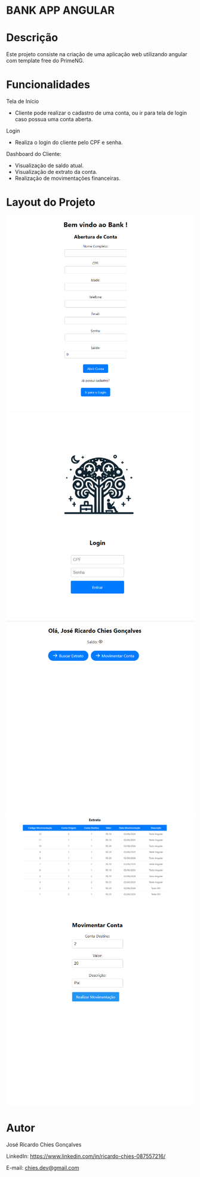 # BANK APP ANGULAR

# Descrição
Este projeto consiste na criação de uma aplicação web utilizando angular com template free do PrimeNG.<br>

# Funcionalidades

Tela de Início
<ul>
  <li>Cliente pode realizar o cadastro de uma conta, ou ir para tela de login caso possua uma conta aberta.</li>
</ul>

Login
<ul>
  <li>Realiza o login do cliente pelo CPF e senha.</li>
</ul>

Dashboard do Cliente: 
<ul>
  <li>Visualização de saldo atual.</li>
  <li>Visualização de extrato da conta.</li>
  <li>Realização de movimentações financeiras.</li>
</ul>

# Layout do Projeto

<p align="center">
  <img src="src/assets/to_readme/home.png">
  <img src="src/assets/to_readme/login.png">
  <img src="src/assets/to_readme/dashboard.png">
  <img src="src/assets/to_readme/extrato.png">
  <img src="src/assets/to_readme/movimentar.png">
</p>

# Autor
José Ricardo Chies Gonçalves

LinkedIn:
https://www.linkedin.com/in/ricardo-chies-087557216/

E-mail:
chies.dev@gmail.com
